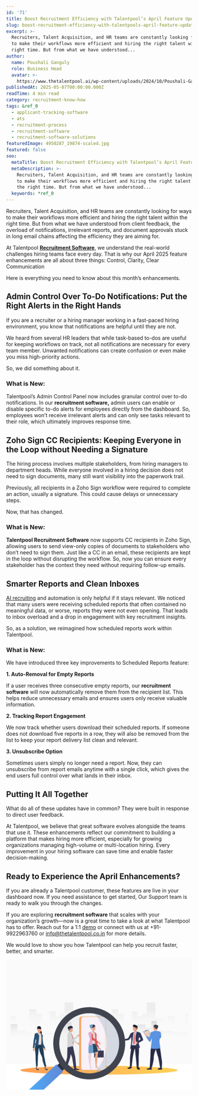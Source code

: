 ```yaml
---
id: '71'
title: Boost Recruitment Efficiency with Talentpool’s April Feature Updates
slug: boost-recruitment-efficiency-with-talentpools-april-feature-updates
excerpt: >-
  Recruiters, Talent Acquisition, and HR teams are constantly looking for ways
  to make their workflows more efficient and hiring the right talent within the
  right time. But from what we have understood...
author:
  name: Poushali Ganguly
  role: Business Head
  avatar: >-
    https://www.thetalentpool.ai/wp-content/uploads/2024/10/Poushali-Gangulyimage.webp
publishedAt: 2025-05-07T00:00:00.000Z
readTime: 4 min read
category: recruitment-know-how
tags: &ref_0
  - applicant-tracking-software
  - ats
  - recruitment-process
  - recruitment-software
  - recruitment-software-solutions
featuredImage: 4950287_19874-scaled.jpg
featured: false
seo:
  metaTitle: Boost Recruitment Efficiency with Talentpool’s April Feature Updates
  metaDescription: >-
    Recruiters, Talent Acquisition, and HR teams are constantly looking for ways
    to make their workflows more efficient and hiring the right talent within
    the right time. But from what we have understood...
  keywords: *ref_0
---
```


Recruiters, Talent Acquisition, and HR teams are constantly looking for ways to make their workflows more efficient and hiring the right talent within the right time. But from what we have understood from client feedback, the overload of notifications, irrelevant reports, and document approvals stuck in long email chains affecting the efficiency they are aiming for. 

At Talentpool [**Recruitment Software**](https://www.thetalentpool.ai/), we understand the real-world challenges hiring teams face every day. That is why our April 2025 feature enhancements are all about three things: Control, Clarity, Clear Communication 

Here is everything you need to know about this month’s enhancements. 

## **Admin Control Over To-Do Notifications: Put the Right Alerts in the Right Hands** 

If you are a recruiter or a hiring manager working in a fast-paced hiring environment, you know that notifications are helpful until they are not. 

We heard from several HR leaders that while task-based to-dos are useful for keeping workflows on track, not all notifications are necessary for every team member. Unwanted notifications can create confusion or even make you miss high-priority actions. 

So, we did something about it. 

### **What is New:** 

Talentpool’s Admin Control Panel now includes granular control over to-do notifications. In our **recruitment software,** admin users can enable or disable specific to-do alerts for employees directly from the dashboard. So, employees won’t receive irrelevant alerts and can only see tasks relevant to their role, which ultimately improves response time. 

## **Zoho Sign CC Recipients: Keeping Everyone in the Loop without Needing a Signature** 

The hiring process involves multiple stakeholders, from hiring managers to department heads. While everyone involved in a hiring decision does not need to sign documents, many still want visibility into the paperwork trail. 

Previously, all recipients in a Zoho Sign workflow were required to complete an action, usually a signature. This could cause delays or unnecessary steps. 

Now, that has changed. 

### **What is New:** 

**Talentpool Recruitment Software** now supports CC recipients in Zoho Sign, allowing users to send view-only copies of documents to stakeholders who don’t need to sign them. Just like a CC in an email, these recipients are kept in the loop without disrupting the workflow. So, now you can ensure every stakeholder has the context they need without requiring follow-up emails. 

## **Smarter Reports and Clean Inboxes** 

[AI recruiting](https://www.thetalentpool.ai/blogs/how-ai-recruiting-is-changing-talent-acquisition-in-2025/) and automation is only helpful if it stays relevant. We noticed that many users were receiving scheduled reports that often contained no meaningful data, or worse, reports they were not even opening. That leads to inbox overload and a drop in engagement with key recruitment insights. 

So, as a solution, we reimagined how scheduled reports work within Talentpool. 

### **What is New:** 

We have introduced three key improvements to Scheduled Reports feature: 

**1\. Auto-Removal for Empty Reports** 

If a user receives three consecutive empty reports, our **recruitment software** will now automatically remove them from the recipient list. This helps reduce unnecessary emails and ensures users only receive valuable information. 

**2\. Tracking Report Engagement** 

We now track whether users download their scheduled reports. If someone does not download five reports in a row, they will also be removed from the list to keep your report delivery list clean and relevant. 

**3\. Unsubscribe Option** 

Sometimes users simply no longer need a report. Now, they can unsubscribe from report emails anytime with a single click, which gives the end users full control over what lands in their inbox. 

## **Putting It All Together** 

What do all of these updates have in common? They were built in response to direct user feedback. 

At Talentpool, we believe that great software evolves alongside the teams that use it. These enhancements reflect our commitment to building a platform that makes hiring more efficient, especially for growing organizations managing high-volume or multi-location hiring. Every improvement in your hiring software can save time and enable faster decision-making. 

## **Ready to Experience the April Enhancements?** 

If you are already a Talentpool customer, these features are live in your dashboard now. If you need assistance to get started, Our Support team is ready to walk you through the changes. 

If you are exploring **recruitment software** that scales with your organization’s growth—now is a great time to take a look at what Talentpool has to offer. Reach out for a 1:1 [demo](https://www.thetalentpool.ai/recruitment-software/recruitment-management-software.html?utm_campaign=TP_Search_10th_July%2723&adgroupid=172889843431&utm_content=720123979872&utm_term=&utm_source=google&utm_medium=cpc&gad_source=1&gad_campaignid=20357671870&gbraid=0AAAAADpeGwdBOxlz2-2lru0nWN8iHDEsy&gclid=Cj0KCQjwoNzABhDbARIsALfY8VPJNRpKpYxFl8RJ089dDEjle2WdKISIlbaz9aXCkn9mLbqjfT-GvegaAj9gEALw_wcB) or connect with us at +91-9922963760 or [info@thetalentpool.co.in](mailto:info@thetalentpool.co.in) for more details.  

We would love to show you how Talentpool can help you recruit faster, better, and smarter. 

![](images/4950287_19874-1024x715.jpg)
